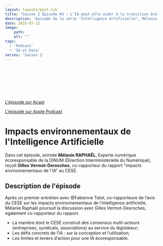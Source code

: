 ```yaml
---
layout: layouts/post.njk
title: "Saison 2 Épisode #3 : L’IA peut-elle aider à la transition écologique ?"
description: 'Episode de la série "Intelligence Artificielle", Mélanie Raphaël reçoit Gilles Vermot-Desroches, co-rapporteur du rapport "impacts environnementaux de l IA" au CESE'
date: 2025-07-12
image:
    path:
    alt: ""
tags:
  - 'Podcast'
  - 'IA et Data'
series: 'Saison 2'
---
```

<!-- intégration Acast -->
<iframe src="" frameBorder="0" width="100%" height="110px" allow="autoplay"></iframe>
</br>
<!-- Lien Acast -->
<a class="fr-link fr-icon-arrow-right-line fr-link--icon-right" href="">L'épisode sur Acast</a>

</br>

<!-- Lien Apple Podcast -->
<a class="fr-link fr-icon-arrow-right-line fr-link--icon-right" href="https://podcasts.apple.com/fr/podcast/minumechos-lia-peut-elle-aider-%C3%A0-la-transition-%C3%A9cologique/id1759375669?i=1000716228811">L'épisode sur Apple Podcast</a>


<!-- légende du podcast-->

# Impacts environnementaux de l'Intelligence Artificielle

Dans cet épisode, animée **Mélanie RAPHAËL**, Experte numérique écoresponsable de la DINUM (Direction Interministérielle du Numérique), reçoit **Gilles Vermot-Derosches**, co-rapporteur du rapport "impacts environnementaux de l'IA" au CESE.

## Description de l'épisode

Après un premier entretien avec @Fabienne Tatot, co-rapporteure de l’avis du ‌CESE sur les impacts environnementaux de l’intelligence artificielle, Mélanie Raphaël poursuit la discussion avec ‌Gilles Vermot-Desroches, également co-rapporteur du rapport.
* La manière dont le CESE construit des consensus multi-acteurs (entreprises, syndicats, associations) au service du législateur;
* Les défis concrets de l’IA : sur la conception et l’utilisation;
* Les limites et leviers d’action pour une IA écoresponsable.

